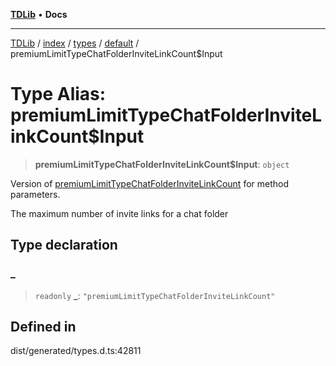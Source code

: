 [**TDLib**](../../../../../../README.md) • **Docs**

***

[TDLib](../../../../../../modules.md) / [index](../../../../../README.md) / [types](../../../README.md) / [default](../README.md) / premiumLimitTypeChatFolderInviteLinkCount$Input

# Type Alias: premiumLimitTypeChatFolderInviteLinkCount$Input

> **premiumLimitTypeChatFolderInviteLinkCount$Input**: `object`

Version of [premiumLimitTypeChatFolderInviteLinkCount](premiumLimitTypeChatFolderInviteLinkCount.md) for method parameters.

The maximum number of invite links for a chat folder

## Type declaration

### \_

> `readonly` **\_**: `"premiumLimitTypeChatFolderInviteLinkCount"`

## Defined in

dist/generated/types.d.ts:42811
